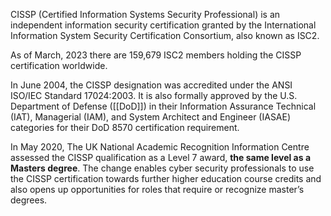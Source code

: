 CISSP (Certified Information Systems Security Professional) is an independent information security certification granted by the International Information System Security Certification Consortium, also known as ISC2.

As of March, 2023 there are 159,679 ISC2 members holding the CISSP certification worldwide.

In June 2004, the CISSP designation was accredited under the ANSI ISO/IEC Standard 17024:2003. It is also formally approved by the U.S. Department of Defense ([[DoD]]) in their Information Assurance Technical (IAT), Managerial (IAM), and System Architect and Engineer (IASAE) categories for their DoD 8570 certification requirement.

In May 2020, The UK National Academic Recognition Information Centre assessed the CISSP qualification as a Level 7 award, **the same level as a Masters degree**. The change enables cyber security professionals to use the CISSP certification towards further higher education course credits and also opens up opportunities for roles that require or recognize master’s degrees.